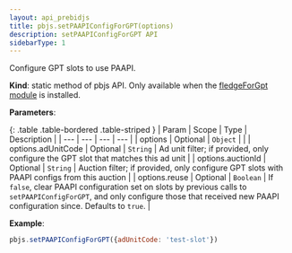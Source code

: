 ```yaml
---
layout: api_prebidjs
title: pbjs.setPAAPIConfigForGPT(options)
description: setPAAPIConfigForGPT API
sidebarType: 1
---
```


Configure GPT slots to use PAAPI. 

**Kind**: static method of pbjs API. Only available when the [fledgeForGpt module](/dev-docs/modules/fledgeForGpt.html) is installed.

**Parameters**:

{: .table .table-bordered .table-striped }
| Param | Scope | Type | Description |
| --- | --- | --- | --- |
| options | Optional | `Object` |  |
| options.adUnitCode | Optional | `String` | Ad unit filter; if provided, only configure the GPT slot that matches this ad unit |
| options.auctionId | Optional | `String` | Auction filter; if provided, only configure GPT slots with PAAPI configs from this auction |
| options.reuse | Optional | `Boolean` | If `false`, clear PAAPI configuration set on slots by previous calls to `setPAAPIConfigForGPT`, and only configure those that received new PAAPI configuration since. Defaults to `true`. |

**Example**:

```js
pbjs.setPAAPIConfigForGPT({adUnitCode: 'test-slot'})
```
